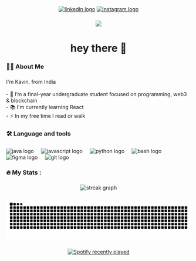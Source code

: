 <div align="center">
  <a href="https://www.linkedin.com/in/kavinsde/" target="_blank" >
  <img src="https://img.shields.io/static/v1?message=LinkedIn&logo=linkedin&label=&color=0077B5&logoColor=white&labelColor=&style=for-the-badge" height="25" alt="linkedin logo"  /></a>
  <a href="https://www.instagram.com/kavinsde/" target="_blank">
  <img src="https://img.shields.io/static/v1?message=Instagram&logo=instagram&label=&color=E4405F&logoColor=white&labelColor=&style=for-the-badge" height="25" alt="instagram logo"  /></a>
</div>

###

<div align="center">
  <img src="https://profile-counter.glitch.me/immkavin-ranks/count.svg?"  />
</div>

###

<h1 align="center">hey there 👋</h1>

###

<h3 align="left">👩‍💻  About Me</h3>

###

<p align="left">I'm Kavin, from India<br><br>- 🔭 I’m a final-year undergraduate student focused on programming, web3 & blockchain<br>- 📚 I'm currently learning React<br>- ⚡ In my free time I read or walk</p>

###

<h3 align="left">🛠 Language and tools</h3>

###

<div align="left">
  <img src="https://cdn.jsdelivr.net/gh/devicons/devicon/icons/java/java-original.svg" height="40" alt="java logo"  />
  <img width="12" />
  <img src="https://cdn.jsdelivr.net/gh/devicons/devicon/icons/javascript/javascript-original.svg" height="40" alt="javascript logo"  />
  <img width="12" />
  <img src="https://cdn.jsdelivr.net/gh/devicons/devicon/icons/python/python-original.svg" height="40" alt="python logo"  />
  <img width="12" />
  <img src="https://cdn.jsdelivr.net/gh/devicons/devicon/icons/bash/bash-original.svg" height="40" alt="bash logo"  />
  <img width="12" />
  <img src="https://cdn.jsdelivr.net/gh/devicons/devicon/icons/figma/figma-original.svg" height="40" alt="figma logo"  />
  <img width="12" />
  <img src="https://cdn.jsdelivr.net/gh/devicons/devicon/icons/git/git-original.svg" height="40" alt="git logo"  />
</div>

###

<h3 align="left">🔥   My Stats :</h3>

###

<div align="center">
  <img src="https://streak-stats.demolab.com?user=immkavin-ranks&locale=en&mode=daily&theme=default&hide_border=false&border_radius=5&order=3" height="220" alt="streak graph"  />
</div>

###

<img src="https://raw.githubusercontent.com/immkavin-ranks/immkavin-ranks/output/snake.svg" alt="Snake animation" />

###

<div align="center">
  <a href="https://open.spotify.com/user/31jijs4lqfn7ydqrz5xpr5cge374">
    <img src="https://spotify-recently-played-readme.vercel.app/api?user=31jijs4lqfn7ydqrz5xpr5cge374&count=5&unique=false" alt="Spotify recently played"  />
  </a>
</div>

###
